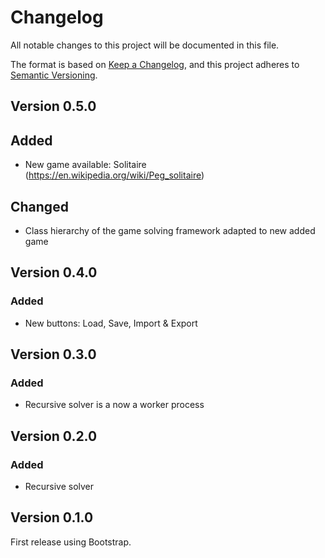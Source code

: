 # Changelog

All notable changes to this project will be documented in this file.

The format is based on [Keep a Changelog](https://keepachangelog.com/en/1.0.0/),
and this project adheres to [Semantic Versioning](https://semver.org/spec/v2.0.0.html).

## Version 0.5.0

## Added

- New game available: Solitaire (https://en.wikipedia.org/wiki/Peg_solitaire)

## Changed

- Class hierarchy of the game solving framework adapted to new added game

## Version 0.4.0

### Added

- New buttons: Load, Save, Import & Export

## Version 0.3.0

### Added

- Recursive solver is a now a worker process

## Version 0.2.0

### Added

- Recursive solver

## Version 0.1.0

First release using Bootstrap.
